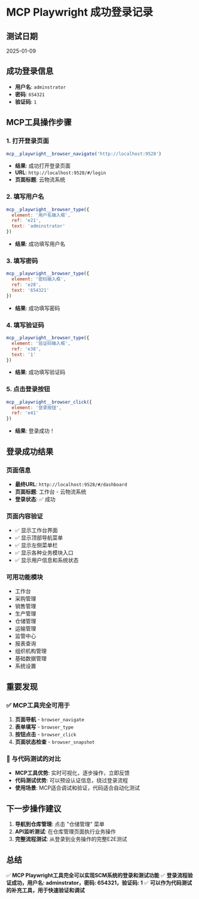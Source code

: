 # MCP Playwright 成功登录记录

## 测试日期
2025-01-09

## 成功登录信息
- **用户名**: `adminstrator`
- **密码**: `654321`
- **验证码**: `1`

## MCP工具操作步骤

### 1. 打开登录页面
```javascript
mcp__playwright__browser_navigate('http://localhost:9528')
```
- **结果**: 成功打开登录页面
- **URL**: `http://localhost:9528/#/login`
- **页面标题**: 云物流系统

### 2. 填写用户名
```javascript
mcp__playwright__browser_type({
  element: '用户名输入框',
  ref: 'e21',
  text: 'adminstrator'
})
```
- **结果**: 成功填写用户名

### 3. 填写密码
```javascript
mcp__playwright__browser_type({
  element: '密码输入框', 
  ref: 'e28',
  text: '654321'
})
```
- **结果**: 成功填写密码

### 4. 填写验证码
```javascript
mcp__playwright__browser_type({
  element: '验证码输入框',
  ref: 'e38', 
  text: '1'
})
```
- **结果**: 成功填写验证码

### 5. 点击登录按钮
```javascript
mcp__playwright__browser_click({
  element: '登录按钮',
  ref: 'e41'
})
```
- **结果**: 登录成功！

## 登录成功结果

### 页面信息
- **最终URL**: `http://localhost:9528/#/dashboard`
- **页面标题**: 工作台 - 云物流系统
- **登录状态**: ✅ 成功

### 页面内容验证
- ✅ 显示工作台界面
- ✅ 显示顶部导航菜单
- ✅ 显示左侧菜单栏
- ✅ 显示各种业务模块入口
- ✅ 显示用户信息和系统状态

### 可用功能模块
- 工作台
- 采购管理
- 销售管理
- 生产管理
- 仓储管理
- 运输管理
- 监管中心
- 报表查询
- 组织机构管理
- 基础数据管理
- 系统设置

## 重要发现

### ✅ MCP工具完全可用于
1. **页面导航** - `browser_navigate`
2. **表单填写** - `browser_type`
3. **按钮点击** - `browser_click`
4. **页面状态检查** - `browser_snapshot`

### 🎯 与代码测试的对比
- **MCP工具优势**: 实时可视化，逐步操作，立即反馈
- **代码测试优势**: 可以预设认证信息，绕过登录流程
- **使用场景**: MCP适合调试和验证，代码适合自动化测试

## 下一步操作建议

1. **导航到仓库管理**: 点击 "仓储管理" 菜单
2. **API监听测试**: 在仓库管理页面执行业务操作
3. **完整流程测试**: 从登录到业务操作的完整E2E测试

## 总结

✅ **MCP Playwright工具完全可以实现SCM系统的登录和测试功能**
✅ **登录流程验证成功，用户名: adminstrator，密码: 654321，验证码: 1**
✅ **可以作为代码测试的补充工具，用于快速验证和调试**